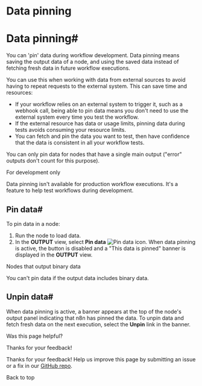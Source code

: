 # Data pinning

[ ](https://github.com/n8n-io/n8n-docs/edit/main/docs/data/data-pinning.md "Edit this page")

# Data pinning#

You can 'pin' data during workflow development. Data pinning means saving the output data of a node, and using the saved data instead of fetching fresh data in future workflow executions. 

You can use this when working with data from external sources to avoid having to repeat requests to the external system. This can save time and resources:

  * If your workflow relies on an external system to trigger it, such as a webhook call, being able to pin data means you don't need to use the external system every time you test the workflow.
  * If the external resource has data or usage limits, pinning data during tests avoids consuming your resource limits.
  * You can fetch and pin the data you want to test, then have confidence that the data is consistent in all your workflow tests.



You can only pin data for nodes that have a single main output ("error" outputs don't count for this purpose).

For development only

Data pinning isn't available for production workflow executions. It's a feature to help test workflows during development.

## Pin data#

To pin data in a node:

  1. Run the node to load data.
  2. In the **OUTPUT** view, select **Pin data** ![Pin data icon](../../_images/data/data-pinning/data-pinning-button.png). When data pinning is active, the button is disabled and a "This data is pinned" banner is displayed in the **OUTPUT** view.



Nodes that output binary data

You can't pin data if the output data includes binary data.

## Unpin data#

When data pinning is active, a banner appears at the top of the node's output panel indicating that n8n has pinned the data. To unpin data and fetch fresh data on the next execution, select the **Unpin** link in the banner.

Was this page helpful? 

Thanks for your feedback! 

Thanks for your feedback! Help us improve this page by submitting an issue or a fix in our [GitHub repo](https://github.com/n8n-io/n8n-docs). 

Back to top 
